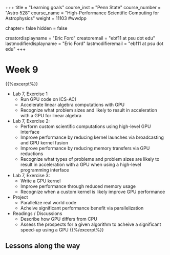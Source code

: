 +++
title = "Learning goals"
course_inst = "Penn State"
course_number = "Astro 528"
course_name = "High-Performance Scientific Computing for Astrophysics"
weight = 11103  #wwdpp

chapter= false
hidden = false

creatordisplayname = "Eric Ford"
creatoremail = "ebf11 at psu dot edu"
lastmodifierdisplayname = "Eric Ford"
lastmodifieremail = "ebf11 at psu dot edu"
+++

# Week 9

{{%excerpt%}}
- Lab 7, Exercise 1
   - Run GPU code on ICS-ACI
   - Accelerate linear algebra computations with GPU
   - Recognize what problem sizes and likely to result in acceleration with a GPU for linear algebra
- Lab 7, Exercise 2:
   - Perform custom scientific computations using high-level GPU interface
   - Improve performance by reducing kernel launches via broadcasting and GPU kernel fusion
   - Improve performance by reducing memory transfers via GPU reductions
   - Recognize what types of problems and problem sizes are likely to result in acceleration with a GPU  when using a high-level programming interface
- Lab 7, Exercise 3:
   - Write a GPU kernel
   - Improve performance through reduced memory usage
   - Recognize when a custom kernel is likely improve GPU performance
- Project
   - Parallelize real world code
   - Acheive significant performance benefit via parallelization
- Readings / Discussions
   - Describe how GPU differs from CPU
   - Assess the prospects for a given algorithm to acheive a significant speed-up using a GPU
{{%/excerpt%}}

## Lessons along the way
